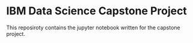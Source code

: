 # IBM Data Science Capstone Project

This reposiroty contains the jupyter notebook written for the capstone project.

